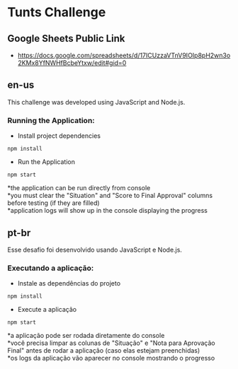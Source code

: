 # Tunts Challenge
## Google Sheets Public Link
- https://docs.google.com/spreadsheets/d/17ICUzzaVTnV9IOIp8pH2wn3o2KMx8YfNWHfBcbeYtxw/edit#gid=0
## en-us
This challenge was developed using JavaScript and Node.js. 
###  Running the Application:
- Install project dependencies

```console
npm install
```
- Run the Application
```console
npm start
```
*the application can be run directly from console <br>
*you must clear the "Situation" and "Score to Final Approval" columns before testing (if they are filled) <br>
*application logs will show up in the console displaying the progress <br>

## pt-br
Esse desafio foi desenvolvido usando JavaScript e Node.js.
###  Executando a aplicação:
- Instale as dependências do projeto

```console
npm install
```
- Execute a aplicação
```console
npm start
```
*a aplicação pode ser rodada diretamente do console <br>
*você precisa limpar as colunas de "Situação" e "Nota para Aprovação Final" antes de rodar a aplicação (caso elas estejam preenchidas) <br>
*os logs da aplicação vão aparecer no console mostrando o progresso <br>
